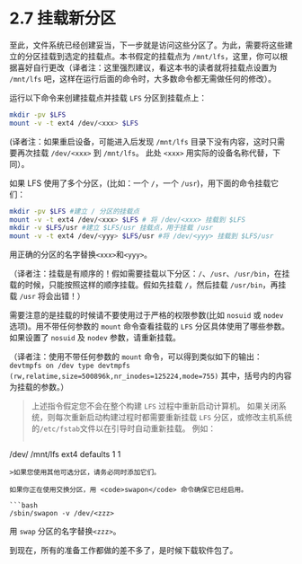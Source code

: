 # 2.7 挂载新分区

至此，文件系统已经创建妥当，下一步就是访问这些分区了。为此，需要将这些建立的分区挂载到选定的挂载点。本书假定的挂载点为 <code>/mnt/lfs</code>，这里，你可以根据喜好自行更改（译者注：这里强烈建议，看这本书的读者就将挂载点设置为 <code>/mnt/lfs</code> 吧，这样在运行后面的命令时，大多数命令都无需做任何的修改）。

运行以下命令来创建挂载点并挂载 <code>LFS</code> 分区到挂载点上：

```bash
mkdir -pv $LFS
mount -v -t ext4 /dev/<xxx> $LFS
```

 (译者注：如果重启设备，可能进入后发现 <code>/mnt/lfs</code> 目录下没有内容，这时只需要再次挂载 <code>/dev/&lt;xxx&gt;</code> 到 <code>/mnt/lfs</code>。 此处 <code>&lt;xxx&gt;</code> 用实际的设备名称代替，下同）。

如果 LFS 使用了多个分区，(比如：一个 <code>/</code>，一个 <code>/usr</code>)，用下面的命令挂载它们：

```bash
mkdir -pv $LFS #建立 / 分区的挂载点
mount -v -t ext4 /dev/<xxx> $LFS # 将 /dev/<xxx> 挂载到 $LFS
mkdir -v $LFS/usr #建立 $LFS/usr 挂载点，用于挂载 /usr
mount -v -t ext4 /dev/<yyy> $LFS/usr #将 /dev/<yyy> 挂载到 $LFS/usr
```

用正确的分区的名字替换<code>&lt;xxx&gt;</code>和<code>&lt;yyy&gt;</code>。

（译者注：挂载是有顺序的！假如需要挂载以下分区：<code>/</code>、<code>/usr</code>、<code>/usr/bin</code>，在挂载的时候，只能按照这样的顺序挂载。假如先挂载 <code>/</code>，然后挂载 <code>/usr/bin</code>，再挂载 <code>/usr</code> 将会出错！）

需要注意的是挂载的时候请不要使用过于严格的权限参数(比如 <code>nosuid</code> 或 <code>nodev</code> 选项)。用不带任何参数的 <code>mount</code> 命令查看挂载的 <code>LFS</code> 分区具体使用了哪些参数。如果设置了 <code>nosuid</code> 及 <code>nodev</code> 参数，请重新挂载。

（译者注：使用不带任何参数的 <code>mount</code> 命令，可以得到类似如下的输出： <code>devtmpfs on /dev type devtmpfs (rw,relatime,size=500896k,nr_inodes=125224,mode=755)</code> 其中，括号内的内容为挂载的参数。）

>上述指令假定您不会在整个构建 <code>LFS</code> 过程中重新启动计算机。 如果关闭系统，则每次重新启动构建过程时都需要重新挂载 <code>LFS</code> 分区，或修改主机系统的<code>/etc/fstab</code>文件以在引导时自动重新挂载。 例如：
>```
/dev/<xxx>  /mnt/lfs ext4   defaults     1     1
```
>如果您使用其他可选分区，请务必同时添加它们。

如果你正在使用交换分区，用 <code>swapon</code> 命令确保它已经启用。

```bash
/sbin/swapon -v /dev/<zzz>
```

用 <code>swap</code> 分区的名字替换<code>&lt;zzz&gt;</code>。

到现在，所有的准备工作都做的差不多了，是时候下载软件包了。